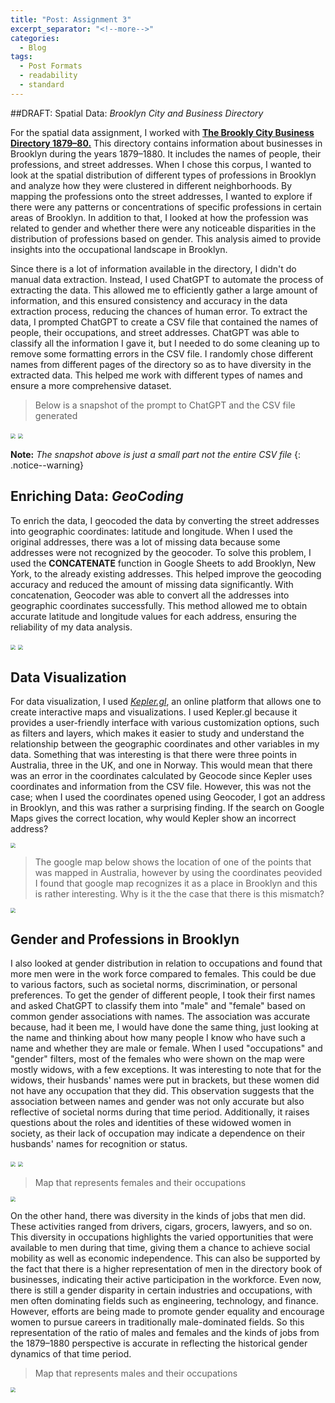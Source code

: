 ```yaml
---
title: "Post: Assignment 3"
excerpt_separator: "<!--more-->"
categories:
  - Blog
tags:
  - Post Formats
  - readability
  - standard
---
```


##DRAFT: Spatial Data: *Brooklyn City and Business Directory*

For the spatial data assignment, I worked with [**The Brookly City Business Directory 1879–80.**](https://shorturl.at/oqCJY)
This directory contains information about businesses in Brooklyn during the years 1879–1880. It includes the names of people, their professions, and street addresses. When I chose this corpus, I wanted to look at the spatial distribution of different types of professions in Brooklyn and analyze how they were clustered in different neighborhoods. By mapping the professions onto the street addresses, I wanted to explore if there were any patterns or concentrations of specific professions in certain areas of Brooklyn. In addition to that, I looked at how the profession was related to gender and whether there were any noticeable disparities in the distribution of professions based on gender. This analysis aimed to provide insights into the occupational landscape in Brooklyn. 

Since there is a lot of information available in the directory, I didn't do manual data extraction. Instead, I used ChatGPT to automate the process of extracting the data. This allowed me to efficiently gather a large amount of information, and this ensured consistency and accuracy in the data extraction process, reducing the chances of human error. To extract the data, I prompted ChatGPT to create a CSV file that contained the names of people, their occupations, and street addresses. ChatGPT was able to classify all the information I gave it, but I needed to do some cleaning up to remove some formatting errors in the CSV file.  I randomly chose different names from different pages of the directory so as to have diversity in the extracted data. This helped me work with different types of names and ensure a more comprehensive dataset. 

>Below is a snapshot of the prompt to ChatGPT and the CSV file generated 

<img src="/assets/images/prompt.png" style="zoom:50%;" />
<img src="/assets/images/response.png" style="zoom:50%;" />

**Note:** *The snapshot above is just a small part not the entire CSV file*
{: .notice--warning}

## Enriching Data: *GeoCoding*

To enrich the data, I geocoded the data by converting the street addresses into geographic coordinates: latitude and longitude. When I used the original addresses, there was a lot of missing data because some addresses were not recognized by the geocoder. To solve this problem, I used the **CONCATENATE** function in Google Sheets to add Brooklyn, New York, to the already existing addresses. This helped improve the geocoding accuracy and reduced the amount of missing data significantly. With concatenation, Geocoder was able to convert all the addresses into geographic coordinates successfully. This method allowed me to obtain accurate latitude and longitude values for each address, ensuring the reliability of my data analysis. 

<img src="/assets/images/missing.png" style="zoom:50%;" />
<img src="/assets/images/concat.png" style="zoom:50%;" />

## Data Visualization 

For data visualization, I used [*Kepler.gl*](https://kepler.gl/), an online platform that allows one to create interactive maps and visualizations. I used Kepler.gl because it provides a user-friendly interface with various customization options, such as filters and layers, which makes it easier to study and understand the relationship between the geographic coordinates and other variables in my data. Something that was interesting is that there were three points in Australia, three in the UK, and one in Norway. This would mean that there was an error in the coordinates calculated by Geocode since Kepler uses coordinates and information from the CSV file. However, this was not the case; when I used the coordinates opened using Geocoder, I got an address in Brooklyn, and this was rather a surprising finding. If the search on Google Maps gives the correct location, why would Kepler show an incorrect address? 

<img src="/assets/images/kepler.gl.png" style="zoom:50%"/>

> The google map below shows the location of one of the points that was mapped in Australia, however by using the coordinates peovided I found that google map recognizes it as a place in Brooklyn and this is rather interesting. Why is it the the case that there is this mismatch?

<img src="/assets/images/googleMap.png" style="zoom:50%"/>

## Gender and Professions in Brooklyn

I also looked at gender distribution in relation to occupations and found that more men were in the work force compared to females. This could be due to various factors, such as societal norms, discrimination, or personal preferences. To get the gender of different people, I took their first names and asked ChatGPT to classify them into "male" and "female" based on common gender associations with names. The association was accurate because, had it been me, I would have done the same thing, just looking at the name and thinking about how many people I know who have such a name and whether they are male or female. When I used "occupations" and "gender" filters, most of the females who were shown on the map were mostly widows, with a few exceptions. It was interesting to note that for the widows, their husbands' names were put in brackets, but these women did not have any occupation that they did. This observation suggests that the association between names and gender was not only accurate but also reflective of societal norms during that time period. Additionally, it raises questions about the roles and identities of these widowed women in society, as their lack of occupation may indicate a dependence on their husbands' names for recognition or status. 

<img src="/assets/images/promptG.png" style="zoom:50%;" />
<img src="/assets/images/gender.png" style="zoom:50%;" />

> Map that represents females and their occupations 

<img src="/assets/images/female.png" style="zoom:50%;" />

On the other hand, there was diversity in the kinds of jobs that men did. These activities ranged from drivers, cigars, grocers, lawyers, and so on. This diversity in occupations highlights the varied opportunities that were available to men during that time, giving them a chance to achieve social mobility as well as economic independence. This can also be supported by the fact that there is a higher representation of men in the directory book of businesses, indicating their active participation in the workforce. Even now, there is still a gender disparity in certain industries and occupations, with men often dominating fields such as engineering, technology, and finance. However, efforts are being made to promote gender equality and encourage women to pursue careers in traditionally male-dominated fields. So this representation of the ratio of males and females and the kinds of jobs from the 1879–1880 perspective is accurate in reflecting the historical gender dynamics of that time period. 

> Map that represents males and their occupations 

<img src="/assets/images/male.png" style="zoom:50%;" />


